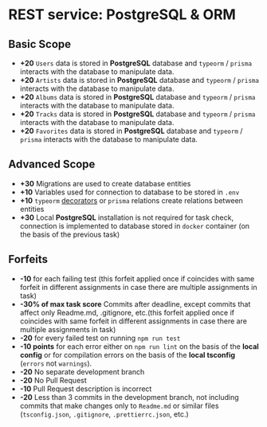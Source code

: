 # REST service: PostgreSQL & ORM

## Basic Scope

- **+20** `Users` data is stored in **PostgreSQL** database and `typeorm` / `prisma`  interacts with the database to manipulate data.  
- **+20** `Artists` data is stored in **PostgreSQL** database and `typeorm` / `prisma`  interacts with the database to manipulate data.
- **+20** `Albums` data is stored in **PostgreSQL** database and `typeorm` / `prisma`  interacts with the database to manipulate data.
- **+20** `Tracks` data is stored in **PostgreSQL** database and `typeorm` / `prisma`  interacts with the database to manipulate data.
- **+20** `Favorites` data is stored in **PostgreSQL** database and `typeorm` / `prisma`  interacts with the database to manipulate data.

## Advanced Scope

- **+30** Migrations are used to create database entities 
- **+10** Variables used for connection to database to be stored in `.env`
- **+10** `typeorm` [decorators](https://typeorm.io/#/relations) or `prisma` relations create relations between entities
- **+30** Local **PostgreSQL** installation is not required for task check, connection is implemented to database stored in `docker` container  (on the basis of the previous task)

## Forfeits
- **-10** for each failing test (this forfeit applied once if coincides with same forfeit in different assignments in case there are multiple assignments in task)
- **-30% of max task score** Commits after deadline, except commits that affect only Readme.md, .gitignore, etc.(this forfeit applied once if coincides with same forfeit in different assignments in case there are multiple assignments in task)
- **-20** for every failed test on running `npm run test`
- **-10 points** for each error either on `npm run lint` on the basis of the **local config** or for compilation errors on the basis of the **local tsconfig** (`errors` not `warnings`).
- **-20** No separate development branch
- **-20** No Pull Request
- **-10** Pull Request description is incorrect
- **-20** Less than 3 commits in the development branch, not including commits that make changes only to `Readme.md` or similar files (`tsconfig.json`, `.gitignore`, `.prettierrc.json`, etc.)


